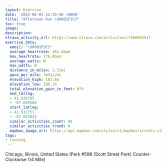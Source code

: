 ```yaml
---
layout: Exercise
date: '2022-08-01 22:35:46 +0000'
title: "Afternoon Run \U0001F3C3"
toc: true
image:
description:
strava_activity_url: https://www.strava.com/activities/7566862517
exercise_data:
  emoji: "\U0001F3C3"
  average_heartrate: 161.4bpm
  max_heartrate: 176.0bpm
  average_watts: W
  max_watts: W
  distance_in_miles: 2.51mi
  pace_per_mile: 7m31s/mi
  elevation_high: 181.6m
  elevation_low: 180.1m
  total_elevation_gain_in_feet: 0ft
  end_latlng:
  - 41.910785
  - -87.649568
  start_latlng:
  - 41.911751
  - -87.653024
  similar_activities_count: 86
  similar_activities_trend: 0
  mapbox_image_url: https://api.mapbox.com/styles/v1/mapbox/streets-v11/static/path-5+787af2-1.0(m%7Bx~Flv~uOLiCVqJFCd%40eAdAwDCkDHuDIcEEkGBW%40iBD%5DIY%3FQBUAOMM%3Fa%40%40EN%3F%5CWb%40IPTd%40EJ%40%60%40IHTYlA%40p%40Ap%40ENRtAPRZRHANKTDLARB%60%40SRg%40BOCm%40%3FoBCYIQMO_%40MmADQBOHWx%40%3F%5CJp%40%3FNIt%40%3Fd%40HL%5CXPD%5EG%3FIZBPDTATOFMLi%40CYAcCMe%40MOKIUEKDu%40E_%40%40GD_%40fADzACZ%40PEXLd%40VLJBR%3FJCPBJFJK%5EGL%40RUHOBg%40G%7DCOg%40QKKEs%40F_%40%3FQBIBMPSh%40%40TD%5CIh%40%3FTBRAVDd%40JLPLLDP%40JEHIt%40Lb%40OFMHg%40AqBCO%40o%40GQS%5BQKKCSF_A%40QFIFY%7C%40FnDP%5CXT%5EFn%40UJBTAROFMDi%40EqB%3F%7B%40Oc%40SOQEMBa%40%40SDKCSDKFKVKh%40Bl%40Cj%40BXENAXBNX%60%40VLPBLMLFP%3F%40GLA~%40c%40%40s%40CU%3FmBCOMc%40MOSEc%40%40%5DE%7B%40%40KA%5DQQE_%40BQD%5DAKEMN%40%5CFXD%7C%40Cv%40Bl%40A%7C%40EPKPYEKBDj%40Vn%40FXT%5EBNG%5EBN%40ZEx%40FXAZBh%40CLBVAN%40d%40Cj%40Dt%40DTGX%40ZANBbAEN%3Ff%40JTH%5ECV),pin-s-s+e5b22e(-87.65303,41.91175),pin-s-f+89ae00(-87.64957000000003,41.91077999999998)/auto/800x800?access_token=pk.eyJ1Ijoiam9zaGJlY2ttYW4iLCJhIjoiY205eWR2aDd1MWZ6djJrbXc4a3M0bWZleiJ9.XiG9OWkNcZk2QzjJbxLB4A
tags:
- running
---
```




Chicago, Illinois, United States (Park #598 (Scott Street Park) Counter-Clockwise 1/4 Mile)
